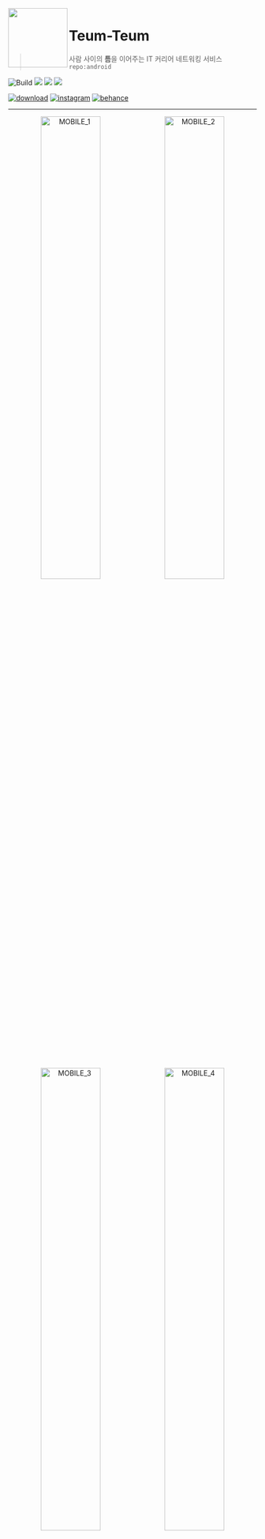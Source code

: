 <img src="https://github.com/depromeet/teum-teum-server/assets/91249216/70e21198-48c2-4ea1-9d87-3e619c4c3217" width="120" height="120" align="left"/> 

# Teum-Teum

> 사람 사이의 **틈**을 이어주는 IT 커리어 네트워킹 서비스 `repo:android`

![Build](https://img.shields.io/github/actions/workflow/status/depromeet/teum-teum-server/integration-tester.yml?branch=develop&style=for-the-badge&logo=github&logoColor=white&color=36B2FF) ![](https://img.shields.io/sonar/test_success_density/depromeet_teum-teum-server?server=https%3A%2F%2Fsonarcloud.io&style=for-the-badge&logo=sonar&logoColor=white&color=36B2FF) ![](https://img.shields.io/sonar/quality_gate/depromeet_teum-teum-server/develop?server=https%3A%2F%2Fsonarcloud.io&style=for-the-badge&logo=sonar&logoColor=white&color=36B2FF) ![](https://img.shields.io/github/v/release/depromeet/teum-teum-server?include_prereleases&style=for-the-badge&color=36B2FF)

[![download](https://img.shields.io/badge/playstore-download-brightgreen?style=social&logo=googleplay&color=36B2FF)](https://play.google.com/store/apps/details?id=com.teumteum.teumteum&pcampaignid=web_share) [![instagram](https://img.shields.io/badge/instagram-click-brightgreen?style=social&logo=instagram&color=36B2FF)](https://www.instagram.com/teumteum_official/) [![behance](https://img.shields.io/badge/behance-click-brightgreen?style=social&logo=behance&color=36B2FF)](https://www.behance.net/gallery/191510163/%08TEUMTEUM-IT-Career-Growth-Networking-Service)

---

<p align="center" width="100%">
  <img width="49%" alt="MOBILE_1" src="https://github.com/depromeet/teum-teum-server/assets/91249216/c8c97700-b1a0-4393-ab14-edcf077627cb">
  <img width="49%" alt="MOBILE_2" src="https://github.com/depromeet/teum-teum-server/assets/91249216/52a606d7-77dd-48fc-9f2f-3bb1a130ad75">
</p>
<p align="center" width="100%">
  <img width="49%" alt="MOBILE_3" src="https://github.com/depromeet/teum-teum-server/assets/91249216/015f52bb-7e76-45f5-ba8f-aa9d92d133dd">
  <img width="49%" alt="MOBILE_4" src="https://github.com/depromeet/teum-teum-server/assets/91249216/589184e0-bd3d-4583-9315-2b1ad3c624ad">
</p>
<p align="center" width="100%">
  <img width="49%" alt="MOBILE_5" src="https://github.com/depromeet/teum-teum-server/assets/91249216/3dd859ef-ed72-45c7-8f82-6c5a92f33fa5">
  <img width="49%" alt="MOBILE_6" src="https://github.com/depromeet/teum-teum-server/assets/91249216/642bff83-30ae-4ff6-aa01-53561ce00db3">
</p>
<p align="center" width="100%">
  <img width="49%" alt="MOBILE_7" src="https://github.com/depromeet/teum-teum-server/assets/91249216/7d66866d-b07f-4ebf-8699-feffa8c6b8fd">
  <img width="49%" alt="MOBILE_8" src="https://github.com/depromeet/teum-teum-server/assets/91249216/5aa5c9e9-6e02-43b0-a2e3-81f6aff298b5">
</p>

<br>

## Contributors
| [이강민](https://github.com/kkk5474096) | [김우남](https://github.com/unam98) | [신민서](https://github.com/Mnseo) | [김세연](https://github.com/blueme0) |
| :---: | :---: | :---: | :---: |
|<img width="400" src="https://github.com/depromeet/TeumTeum-Android/assets/89737271/513cb651-bc4a-4b91-85f3-5090da6cfc4a.jpg">|<img width="400" src="https://github.com/depromeet/TeumTeum-Android/assets/89737271/0714242e-d7b2-4a11-848b-061b399c1fff.jpg">|<img width="400" src="https://github.com/depromeet/TeumTeum-Android/assets/89737271/1f573b6c-b209-4a5f-9a26-2999ea4f8d70.jpg">|<img width="400" src="https://github.com/depromeet/TeumTeum-Android/assets/89737271/14c3fb00-70cc-43a2-94c2-fe04b5225701.jpg">|
|**모임 참여 & 유저 리뷰**|**공통 관심사 찾기**|**모임 생성 & 마이페이지**|**로그인 & 자기소개 카드**|

<br>

## Tech Stack ⚒️
- Clean Architecture
- Multi-Module

- MVVM
- Repository Pattern

- Compose + XML
- Hilt

- Coroutine
- Version Catalog

- Kotlin - Flow
- GitHub Action CI / CD

<br>

## System Architecture 💻

### Architecture (with Data flow)
![image](https://github.com/depromeet/TeumTeum-Android/assets/100370200/b914bf6d-d052-46be-ba05-a841673f38c0)


### MODULE
```
🗃️app
 ┣ 📂di
 ┣ 📂presentation
 ┣ 📂util
🗃️build-logic
 ┣ 📂convention
🗃️core
 ┣ 📂base
🗃️data
 ┣ 📂datasource
 ┣ 📂local
 ┣ 📂model
 ┃ ┣ 📂response
 ┃ ┣ 📂request
 ┣ 📂repository
 ┣ 📂remote
 ┃ ┣ 📂interceptor
 ┃ ┣ 📂service
 ┣ 📂util
🗃️domain
 ┣ 📂entity
 ┣ 📂repository
```

<br>

## 틈틈을 소개합니다 🎉

틈틈은 IT 업계에서 커리어 성장을 위해 노력하는 '갓생러'들을 만날 수 있는 네트워킹 플랫폼이에요.
함께 스터디를 하거나 모여서 각자 작업을 하며 다양한 네트워킹 활동을 할 수 있어요. 

처음 만나는 사이라 어색함이 느껴질 때는 '친해지기' 기능을 활용해 관심사를 파악하고,
함께 즐겁게 대화를 나누며 서로의 틈을  채워 가까워질 수 있어요!

IT 직군의 다양한 개성을 지닌 사람들과 네트워킹하며 커리어를 성장시켜 보는 것은 어떨까요?

<br>

## 틈틈을 처음 사용하시나요? 😎
![Untitled](https://github.com/depromeet/TeumTeum-Android/assets/100370200/7ce79833-06aa-40a3-afd1-18f0dc37601b)

### ☝️ Step 01  소개서를 만들고 간편하게 소개해 보세요
- 관심사와 목표가 담겨 있는 소개서를 만들어요.
- 모임에 참여할 때 소개서로 간편하게 자신을 소개 할 수 있어요.

<br>

![Untitled2](https://github.com/depromeet/TeumTeum-Android/assets/100370200/4d716950-d3c8-47b0-bef5-890396188598)

### ✌️ Step 02  원하는 모임에 참여해 보세요
- 틈틈에서는 스터디부터 모각작까지 다양한 카테고리의 모임에 참여할 수 있어요.
- 참여자들의 소개서를 미리 확인하고, 믿을 수 있는 모임을 시작해 보세요.

<br>

![Untitled3](https://github.com/depromeet/TeumTeum-Android/assets/100370200/a455a546-b573-4470-ba27-80fb49184cc9)

### 🤟 Step 03  함께 성장할 근처의 친구를 찾아봐요
- 내가 사는 곳 근처, 혹은 회사 근처에서 친구를 만날 수 있어요.
- 내 주변의 친구와 함께 커리어 성장을 위한 모임을 시작해 보세요.

<br>

![Untitled4](https://github.com/depromeet/TeumTeum-Android/assets/100370200/97252e07-9822-4c40-abd0-dcb153524c0c)

### 🤟 Step 04  서로의 관심사를 발견해요
- 소개서에 작성한 관심사를 기반으로 모임 참여자들의 관심사를 확인해 보세요.
- 기기를 흔들면 모임 참여자들의 다양한 관심사 사이의 틈을 채울 수 있어요.
- chat GPT가 많은 사람들이 공통적으로 관심을 가지고 있는 주제를 알려줄거에요.


<br>

![Untitled5](https://github.com/depromeet/TeumTeum-Android/assets/100370200/432f3ec9-32d1-4749-badb-7a49cec6ec12)

### 🖖 Step 05  밸런스 게임으로 친해져요
- 공통 관심사와 관련된 다양한 대화 주제를 확인하고, 대화를 시작해봐요.
- 어색한 순간도 잠시, 밸런스 게임을 통해 빠르게 친해질 수 있어요.

<br>

![Untitled6](https://github.com/depromeet/TeumTeum-Android/assets/100370200/1a5d824f-5231-419f-a9ed-813128b247a0)

### 🖖 Step 06  모임 후 리뷰를 통해 더 나은 네트워킹 환경을 만들어가요
- 모임이 끝난 후 다음날에 유저 리뷰를 작성할 수 있어요.
- 유저 리뷰를 작성하고 더 나은 네트워킹 환경을 만들어봐요.
